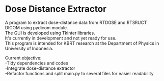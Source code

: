# Dose Distance Extractor
A program to extract dose-distance data from RTDOSE and RTSRUCT DICOM using pydicom module.  
The GUI is developed using Tkinter libraries.  
It's currently in development and not yet ready for use.  
This program is intended for KBRT research at the Department of Physics in University of Indonesia.  

Current objective:  
-Tidy dependencies and codes  
-Integrate dose-distance extractor  
-Refactor functions and split main.py to several files for easier readability
